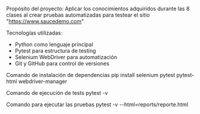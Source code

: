 Propósito del proyecto:  Aplicar los conocimientos adquiridos durante las 8 clases al crear pruebas automatizadas para testear el sitio "https://www.saucedemo.com"

Tecnologías utilizadas:
- Python como lenguaje principal
- Pytest para estructura de testing
- Selenium WebDriver para automatización
- Git y GitHub para control de versiones

Comando de instalación de dependencias
pip install selenium pytest pytest-html webdriver-manager

Comando de ejecución de tests
pytest -v

Comando para ejecutar las pruebas 
pytest -v --html=reports/reporte.html